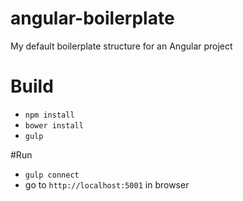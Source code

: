 # angular-boilerplate
My default boilerplate structure for an Angular project

# Build
* `npm install`
* `bower install`
* `gulp`

#Run
* `gulp connect`
* go to `http://localhost:5001` in browser
